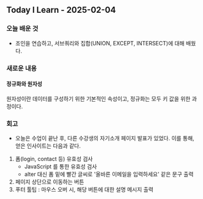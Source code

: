 ## Today I Learn - 2025-02-04

### 오늘 배운 것
- 조인을 연습하고, 서브쿼리와 집합(UNION, EXCEPT, INTERSECT)에 대해 배웠다.

### 새로운 내용
#### 정규화와 원자성
원자성이란 데이터를 구성하기 위한 기본적인 속성이고, 정규화는 모두 키 값을 위한 과정이다.

### 회고
- 오늘은 수업이 끝난 후, 다른 수강생의 자기소개 페이지 발표가 있었다. 이를 통해, 얻은 인사이트는 다음과 같다.
1. 폼(login, contact 등) 유효성 검사
    - JavaScript 를 통한 유효성 검사
    - alter 대신 폼 밑에 빨간 글씨로 '올바른 이메일을 입력하세요' 같은 문구 출력
2. 페이지 상단으로 이동하는 버튼
3. 푸터 툴팁 : 마우스 오버 시, 해당 버튼에 대한 설명 메시지 출력